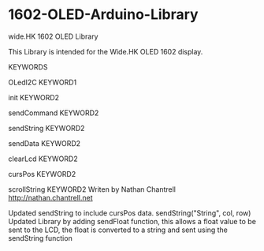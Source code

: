 1602-OLED-Arduino-Library
=========================

wide.HK 1602 OLED Library

This Library is intended for the Wide.HK OLED 1602 display.

KEYWORDS

OLedI2C		    KEYWORD1

init		      KEYWORD2

sendCommand	  KEYWORD2

sendString	  KEYWORD2

sendData	    KEYWORD2

clearLcd	    KEYWORD2

cursPos		    KEYWORD2

scrollString	KEYWORD2 Writen by Nathan Chantrell http://nathan.chantrell.net

Updated sendString to include cursPos data. sendString("String", col, row)
Updated Library by adding sendFloat function, this allows a float value to be
sent to the LCD, the float is converted to a string and sent using the sendString function
